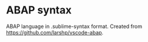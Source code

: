 # ABAP syntax
ABAP language in .sublime-syntax format.
Created from https://github.com/larshp/vscode-abap.
